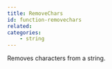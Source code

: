 ```yaml
---
title: RemoveChars
id: function-removechars
related:
categories:
    - string
---
```


Removes characters from a string.
